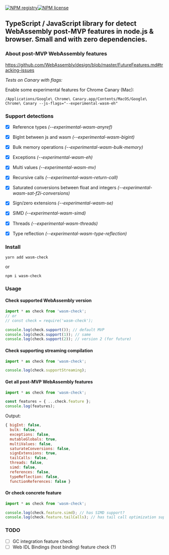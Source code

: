 [![NPM registry](https://img.shields.io/npm/v/wasm-check.svg?style=for-the-badge)](https://www.npmjs.com/package/wasm-check)[![NPM license](https://img.shields.io/badge/license-mit-green.svg?style=for-the-badge)](LICENSE.md)

TypeScript / JavaScript library for detect WebAssembly post-MVP features in node.js & browser. Small and with zero dependencies.
---

### About post-MVP WebAssembly features

https://github.com/WebAssembly/design/blob/master/FutureFeatures.md#tracking-issues

_Tests on Canary with flags:_

Enable some experimental features for Chrome Canary (Mac):
```
/Applications/Google\ Chrome\ Canary.app/Contents/MacOS/Google\ Chrome\ Canary --js-flags="--experimental-wasm-eh"
```

### Support detections

- [x] Reference types _(--experimental-wasm-anyref)_
- [x] BigInt between js and wasm _(--experimental-wasm-bigint)_
- [x] Bulk memory operations _(--experimental-wasm-bulk-memory)_
- [x] Exceptions _(--experimental-wasm-eh)_
- [x] Multi values _(--experimental-wasm-mv)_
- [x] Recursive calls _(--experimental-wasm-return-call)_
- [x] Saturated conversions between float and integers _(--experimental-wasm-sat-f2i-conversions)_
- [x] Sign/zero extensions _(--experimental-wasm-se)_
- [x] SIMD _(--experimental-wasm-simd)_
- [x] Threads _(--experimental-wasm-threads)_
- [x] Type reflection _(--experimental-wasm-type-reflection)_


### Install

```
yarn add wasm-check
```
or
```
npm i wasm-check
```

### Usage

#### Check supported WebAssembly version

```ts
import * as check from 'wasm-check';
// or
// const check = require('wasm-check');

console.log(check.support()); // default MVP
console.log(check.support(1)); // same
console.log(check.support(2)); // version 2 (for future)
```

#### Check supporting streaming compilation

```ts
import * as check from 'wasm-check';

console.log(check.supportStreaming);
```

#### Get all post-MVP WebAssembly features

```ts
import * as check from 'wasm-check';

const features = { ...check.feature };
console.log(features);
```

Output:
```js
{ bigInt: false,
  bulk: false,
  exceptions: false,
  mutableGlobals: true,
  multiValues: false,
  saturateConversions: false,
  signExtensions: true,
  tailCalls: false,
  threads: false,
  simd: false,
  references: false,
  typeReflection: false,
  functionReferences: false }
```

#### Or check concrete feature

```ts
import * as check from 'wasm-check';

console.log(check.feature.simd); // has SIMD support?
console.log(check.feature.tailCalls); // has tail call optimization support?
```

### TODO

- [ ] GC integration feature check
- [ ] Web IDL Bindings (host binding) feature check (?)
